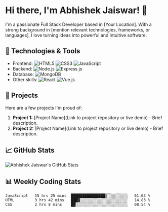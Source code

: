 # Hi there, I'm Abhishek Jaiswar! 👋

I'm a passionate Full Stack Developer based in [Your Location]. With a strong background in [mention relevant technologies, frameworks, or languages], I love turning ideas into powerful and intuitive software.

## 🔧 Technologies & Tools

- Frontend: ![HTML5](https://img.shields.io/badge/HTML5-E34F26?logo=html5&logoColor=white&style=flat) ![CSS3](https://img.shields.io/badge/CSS3-1572B6?logo=css3&logoColor=white&style=flat) ![JavaScript](https://img.shields.io/badge/JavaScript-F7DF1E?logo=javascript&logoColor=black&style=flat)
- Backend: ![Node.js](https://img.shields.io/badge/Node.js-43853D?logo=node.js&logoColor=white&style=flat) ![Express.js](https://img.shields.io/badge/Express.js-000000?logo=express&logoColor=white&style=flat)
- Database: ![MongoDB](https://img.shields.io/badge/MongoDB-47A248?logo=mongodb&logoColor=white&style=flat)
- Other skills: ![React](https://img.shields.io/badge/React-61DAFB?logo=react&logoColor=black&style=flat) ![Vue.js](https://img.shields.io/badge/Vue.js-4FC08D?logo=vue.js&logoColor=white&style=flat)

## 🚀 Projects

Here are a few projects I'm proud of:

1. **Project 1:** [Project Name](Link to project repository or live demo) - Brief description.
2. **Project 2:** [Project Name](Link to project repository or live demo) - Brief description.
   <!-- Add more projects as needed -->

## 📈 GitHub Stats

![Abhishek Jaiswar's GitHub Stats](https://github-readme-stats.vercel.app/api?username=abhishek-jaiswar&show_icons=true&count_private=true&hide=contribs&theme=dark)

## 📊 Weekly Coding Stats

<!--START_SECTION:waka-->
```text
JavaScript   15 hrs 25 mins  ███████████████▒░░░░░░░░░   61.63 %
HTML         3 hrs 42 mins   ███▓░░░░░░░░░░░░░░░░░░░░░   14.83 %
CSS          2 hrs 8 mins    ██░░░░░░░░░░░░░░░░░░░░░░░   08.54 %
